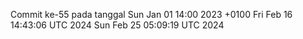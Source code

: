 Commit ke-55 pada tanggal Sun Jan 01 14:00 2023 +0100
Fri Feb 16 14:43:06 UTC 2024
Sun Feb 25 05:09:19 UTC 2024
